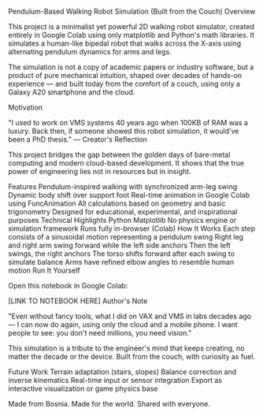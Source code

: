 Pendulum-Based Walking Robot Simulation (Built from the Couch) Overview 

This project is a minimalist yet powerful 2D walking robot simulator, created entirely in Google Colab using only matplotlib and Python's math libraries. It simulates a human-like bipedal robot that walks across the X-axis using alternating pendulum dynamics for arms and legs.

The simulation is not a copy of academic papers or industry software, but a product of pure mechanical intuition, shaped over decades of hands-on experience — and built today from the comfort of a couch, using only a Galaxy A20 smartphone and the cloud.

Motivation 

"I used to work on VMS systems 40 years ago when 100KB of RAM was a luxury. Back then, if someone showed this robot simulation, it would've been a PhD thesis."
— Creator's Reflection

This project bridges the gap between the golden days of bare-metal computing and modern cloud-based development. It shows that the true power of engineering lies not in resources but in insight.

Features Pendulum-inspired walking with synchronized arm-leg swing Dynamic body shift over support foot Real-time animation in Google Colab using FuncAnimation All calculations based on geometry and basic trigonometry Designed for educational, experimental, and inspirational purposes Technical Highlights Python Matplotlib No physics engine or simulation framework Runs fully in-browser (Colab) How It Works Each step consists of a sinusoidal motion representing a pendulum swing Right leg and right arm swing forward while the left side anchors Then the left swings, the right anchors The torso shifts forward after each swing to simulate balance Arms have refined elbow angles to resemble human motion Run It Yourself 

Open this notebook in Google Colab:

[LINK TO NOTEBOOK HERE] Author's Note 

"Even without fancy tools, what I did on VAX and VMS in labs decades ago — I can now do again, using only the cloud and a mobile phone. I want people to see: you don't need millions, you need vision."

This simulation is a tribute to the engineer's mind that keeps creating, no matter the decade or the device. Built from the couch, with curiosity as fuel.

Future Work Terrain adaptation (stairs, slopes) Balance correction and inverse kinematics Real-time input or sensor integration Export as interactive visualization or game physics base 

Made from Bosnia. Made for the world. Shared with everyone.

